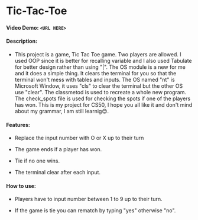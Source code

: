 # Tic-Tac-Toe

#### Video Demo:  `<URL HERE>`


#### Description:

* This project is a game, Tic Tac Toe game. Two players are allowed. I used OOP since it is better for recalling variable and I also used Tabulate for better design rather than using "|". The OS module is a new for me and it does a simple thing. It clears the terminal for you so that the terminal won't mess with tables and inputs. The OS named "nt" is Microsoft Window, it uses "cls" to clear the terminal but the other OS use "clear". The classmetod is used to recreate a whole new program. The check_spots file is used for checking the spots if one of the players has won. This is my project for CS50, I hope you all like it and don't mind about my grammar, I am still learnig😊.


#### Features:

* Replace the input number with O or X up to their turn

* The game ends if a player has won.

* Tie if no one wins.

* The terminal clear after each input.


#### How to use:

* Players have to input number between 1 to 9 up to their turn.

* If the game is tie you can rematch by typing "yes" otherwise "no".